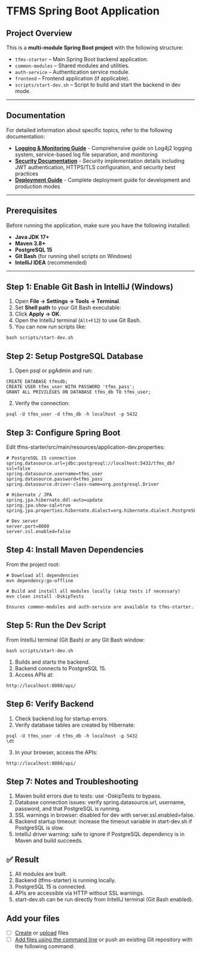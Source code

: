 # TFMS Spring Boot Application

## Project Overview

This is a **multi-module Spring Boot project** with the following structure:


- `tfms-starter` – Main Spring Boot backend application.
- `common-modules` – Shared modules and utilities.
- `auth-service` – Authentication service module.
- `frontend` – Frontend application (if applicable).
- `scripts/start-dev.sh` – Script to build and start the backend in dev mode.

---

## Documentation

For detailed information about specific topics, refer to the following documentation:

- **[Logging & Monitoring Guide](docs/monitor-logging.md)** - Comprehensive guide on Log4j2 logging system, service-based log file separation, and monitoring
- **[Security Documentation](docs/Security.md)** - Security implementation details including JWT authentication, HTTPS/TLS configuration, and security best practices
- **[Deployment Guide](docs/DEPLOYMENT.md)** - Complete deployment guide for development and production modes

---

## Prerequisites

Before running the application, make sure you have the following installed:

- **Java JDK 17+**
- **Maven 3.8+**
- **PostgreSQL 15**
- **Git Bash** (for running shell scripts on Windows)
- **IntelliJ IDEA** (recommended)

---

## Step 1: Enable Git Bash in IntelliJ (Windows)

1. Open **File → Settings → Tools → Terminal**.
2. Set **Shell path** to your Git Bash executable:
3. Click **Apply → OK**.  
4. Open the IntelliJ terminal (`Alt+F12`) to use Git Bash.  
5. You can now run scripts like:

```
bash scripts/start-dev.sh
```

## Step 2: Setup PostgreSQL Database

1. Open psql or pgAdmin and run:
```
CREATE DATABASE tfmsdb;
CREATE USER tfms_user WITH PASSWORD 'tfms_pass';
GRANT ALL PRIVILEGES ON DATABASE tfms_db TO tfms_user;
```

2. Verify the connection:
```
psql -U tfms_user -d tfms_db -h localhost -p 5432
```

## Step 3: Configure Spring Boot
Edit tfms-starter/src/main/resources/application-dev.properties:
```
# PostgreSQL 15 connection
spring.datasource.url=jdbc:postgresql://localhost:5432/tfms_db?ssl=false
spring.datasource.username=tfms_user
spring.datasource.password=tfms_pass
spring.datasource.driver-class-name=org.postgresql.Driver

# Hibernate / JPA
spring.jpa.hibernate.ddl-auto=update
spring.jpa.show-sql=true
spring.jpa.properties.hibernate.dialect=org.hibernate.dialect.PostgreSQLDialect

# Dev server
server.port=8080
server.ssl.enabled=false
```

## Step 4: Install Maven Dependencies
From the project root:
```
# Download all dependencies
mvn dependency:go-offline

# Build and install all modules locally (skip tests if necessary)
mvn clean install -DskipTests

Ensures common-modules and auth-service are available to tfms-starter.
```

## Step 5: Run the Dev Script

From IntelliJ terminal (Git Bash) or any Git Bash window:
```
bash scripts/start-dev.sh
```

1. Builds and starts the backend.
2. Backend connects to PostgreSQL 15. 
3. Access APIs at:
```
http://localhost:8080/api/
```
## Step 6: Verify Backend

1. Check backend.log for startup errors.
2. Verify database tables are created by Hibernate:
```
psql -U tfms_user -d tfms_db -h localhost -p 5432
\dt
```
3. In your browser, access the APIs:
```
http://localhost:8080/api/
```
## Step 7: Notes and Troubleshooting

1. Maven build errors due to tests: use -DskipTests to bypass.
2. Database connection issues: verify spring.datasource.url, username, password, and that PostgreSQL is running.
3. SSL warnings in browser: disabled for dev with server.ssl.enabled=false.
4. Backend startup timeout: increase the timeout variable in start-dev.sh if PostgreSQL is slow.
5. IntelliJ driver warning: safe to ignore if PostgreSQL dependency is in Maven and build succeeds.

## ✅ Result
1. All modules are built.
2. Backend (tfms-starter) is running locally.
3. PostgreSQL 15 is connected.
4. APIs are accessible via HTTP without SSL warnings.
5. start-dev.sh can be run directly from IntelliJ terminal (Git Bash enabled).


## Add your files

- [ ] [Create](https://docs.gitlab.com/ee/user/project/repository/web_editor.html#create-a-file) or [upload](https://docs.gitlab.com/ee/user/project/repository/web_editor.html#upload-a-file) files
- [ ] [Add files using the command line](https://docs.gitlab.com/ee/gitlab-basics/add-file.html#add-a-file-using-the-command-line) or push an existing Git repository with the following command:
